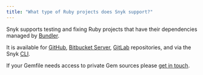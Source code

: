 ```yaml
---
title: "What type of Ruby projects does Snyk support?"
---
```

Snyk supports testing and fixing Ruby projects that have their dependencies managed by [Bundler](https://bundler.io/).

It is available for [GitHub](/docs/github), [Bitbucket Server](/docs/bitbucket-server), [GitLab](/docs/gitlab) repositories, and via the Snyk [CLI](/docs/using-snyk/).

If your Gemfile needs access to private Gem sources please [get in touch](mailto:support@snyk.io).
